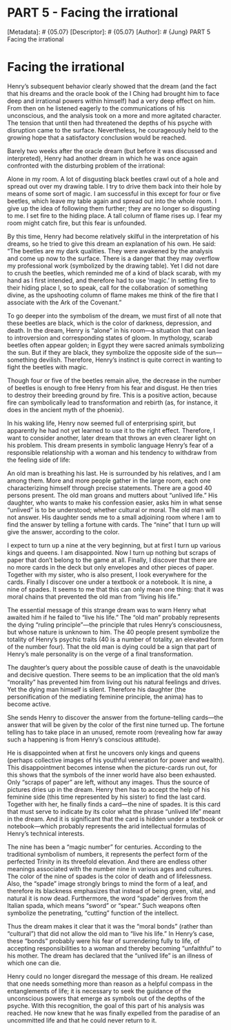 # PART 5 - Facing the irrational
[Metadata]: # {05.07}
[Descriptor]: # {05.07}
[Author]: # {Jung}
PART 5
Facing the irrational
# Facing the irrational
Henry’s subsequent behavior clearly showed that the dream (and the fact that
his dreams and the oracle book of the I Ching had brought him to face deep and
irrational powers within himself) had a very deep effect on him. From then on
he listened eagerly to the communications of his unconscious, and the analysis
took on a more and more agitated character. The tension that until then had
threatened the depths of his psyche with disruption came to the surface.
Nevertheless, he courageously held to the growing hope that a satisfactory
conclusion would be reached.

Barely two weeks after the oracle dream (but before it was discussed and
interpreted), Henry had another dream in which he was once again confronted
with the disturbing problem of the irrational:

Alone in my room. A lot of disgusting black beetles crawl out of a hole and
spread out over my drawing table. I try to drive them back into their hole by
means of some sort of magic. I am successful in this except for four or five
beetles, which leave my table again and spread out into the whole room. I give
up the idea of following them further; they are no longer so disgusting to me.
I set fire to the hiding place. A tall column of flame rises up. I fear my room
might catch fire, but this fear is unfounded.

By this time, Henry had become relatively skilful in the interpretation of his
dreams, so he tried to give this dream an explanation of his own. He said: “The
beetles are my dark qualities. They were awakened by the analysis and come up
now to the surface. There is a danger that they may overflow my professional
work (symbolized by the drawing table). Yet I did not dare to crush the
beetles, which reminded me of a kind of black scarab, with my hand as I first
intended, and therefore had to use ‘magic.’ In setting fire to their hiding
place I, so to speak, call for the collaboration of something divine, as the
upshooting column of flame makes me think of the fire that I associate with the
Ark of the Covenant.”

To go deeper into the symbolism of the dream, we must first of all note that
these beetles are black, which is the color of darkness, depression, and death.
In the dream, Henry is “alone” in his room—a situation that can lead to
introversion and corresponding states of gloom. In mythology, scarab beetles
often appear golden; in Egypt they were sacred animals symbolizing the sun. But
if they are black, they symbolize the opposite side of the sun—something
devilish. Therefore, Henry’s instinct is quite correct in wanting to fight the
beetles with magic.

Though four or five of the beetles remain alive, the decrease in the number of
beetles is enough to free Henry from his fear and disgust. He then tries to
destroy their breeding ground by fire. This is a positive action, because fire
can symbolically lead to transformation and rebirth (as, for instance, it does
in the ancient myth of the phoenix).

In his waking life, Henry now seemed full of enterprising spirit, but
apparently he had not yet learned to use it to the right effect. Therefore, I
want to consider another, later dream that throws an even clearer light on his
problem. This dream presents in symbolic language Henry’s fear of a responsible
relationship with a woman and his tendency to withdraw from the feeling side of
life:

An old man is breathing his last. He is surrounded by his relatives, and I am
among them. More and more people gather in the large room, each one
characterizing himself through precise statements. There are a good 40 persons
present. The old man groans and mutters about “unlived life.” His daughter, who
wants to make his confession easier, asks him in what sense “unlived” is to be
understood; whether cultural or moral. The old man will not answer. His
daughter sends me to a small adjoining room where I am to find the answer by
telling a fortune with cards. The “nine” that I turn up will give the answer,
according to the color.

I expect to turn up a nine at the very beginning, but at first I turn up
various kings and queens. I am disappointed. Now I turn up nothing but scraps
of paper that don’t belong to the game at all. Finally, I discover that there
are no more cards in the deck but only envelopes and other pieces of paper.
Together with my sister, who is also present, I look everywhere for the cards.
Finally I discover one under a textbook or a notebook. It is nine, a nine of
spades. It seems to me that this can only mean one thing: that it was moral
chains that prevented the old man from “living his life.”

The essential message of this strange dream was to warn Henry what awaited him
if he failed to “live his life.” The “old man” probably represents the dying
“ruling principle”—the principle that rules Henry’s consciousness, but whose
nature is unknown to him. The 40 people present symbolize the totality of
Henry’s psychic traits (40 is a number of totality, an elevated form of the
number four). That the old man is dying could be a sign that part of Henry’s
male personality is on the verge of a final transformation.

The daughter’s query about the possible cause of death is the unavoidable and
decisive question. There seems to be an implication that the old man’s
“morality” has prevented him from living out his natural feelings and drives.
Yet the dying man himself is silent. Therefore his daughter (the
personification of the mediating feminine principle, the anima) has to become
active.

She sends Henry to discover the answer from the fortune-telling cards—the
answer that will be given by the color of the first nine turned up. The fortune
telling has to take place in an unused, remote room (revealing how far away
such a happening is from Henry’s conscious attitude).

He is disappointed when at first he uncovers only kings and queens (perhaps
collective images of his youthful veneration for power and wealth). This
disappointment becomes intense when the picture-cards run out, for this shows
that the symbols of the inner world have also been exhausted. Only “scraps of
paper” are left, without any images. Thus the source of pictures dries up in
the dream. Henry then has to accept the help of his feminine side (this time
represented by his sister) to find the last card. Together with her, he finally
finds a card—the nine of spades. It is this card that must serve to indicate by
its color what the phrase “unlived life” meant in the dream. And it is
significant that the card is hidden under a textbook or notebook—which probably
represents the arid intellectual formulas of Henry’s technical interests.

The nine has been a “magic number” for centuries. According to the traditional
symbolism of numbers, it represents the perfect form of the perfected Trinity
in its threefold elevation. And there are endless other meanings associated
with the number nine in various ages and cultures. The color of the nine of
spades is the color of death and of lifelessness. Also, the “spade” image
strongly brings to mind the form of a leaf, and therefore its blackness
emphasizes that instead of being green, vital, and natural it is now dead.
Furthermore, the word “spade” derives from the Italian spada, which means
“sword” or “spear.” Such weapons often symbolize the penetrating, “cutting”
function of the intellect.

Thus the dream makes it clear that it was the “moral bonds” (rather than
“cultural”) that did not allow the old man to “live his life.” In Henry’s case,
these “bonds” probably were his fear of surrendering fully to life, of
accepting responsibilities to a woman and thereby becoming “unfaithful” to his
mother. The dream has declared that the “unlived life” is an illness of which
one can die.

Henry could no longer disregard the message of this dream. He realized that one
needs something more than reason as a helpful compass in the entanglements of
life; it is necessary to seek the guidance of the unconscious powers that
emerge as symbols out of the depths of the psyche. With this recognition, the
goal of this part of his analysis was reached. He now knew that he was finally
expelled from the paradise of an uncommitted life and that he could never
return to it.

